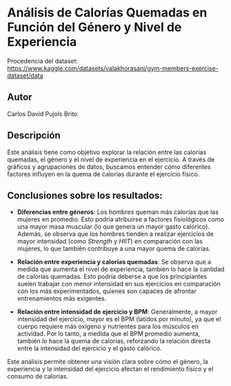 # Análisis de Calorías Quemadas en Función del Género y Nivel de Experiencia

Procedencia del dataset: https://www.kaggle.com/datasets/valakhorasani/gym-members-exercise-dataset/data

## Autor
Carlos David Pujols Brito 
## Descripción
Este análisis tiene como objetivo explorar la relación entre las calorías quemadas, el género y el nivel de experiencia en el ejercicio. A través de gráficos y agrupaciones de datos, buscamos entender cómo diferentes factores influyen en la quema de calorías durante el ejercicio físico.

## Conclusiones sobre los resultados:
- **Diferencias entre géneros**: Los hombres queman más calorías que las mujeres en promedio. Esto podría atribuirse a factores fisiológicos como una mayor masa muscular (lo que genera un mayor gasto calórico). Además, se observa que los hombres tienden a realizar ejercicios de mayor intensidad (como *Strength* y *HIIT*) en comparación con las mujeres, lo que también contribuye a una mayor quema de calorías.
  
- **Relación entre experiencia y calorías quemadas**: Se observa que a medida que aumenta el nivel de experiencia, también lo hace la cantidad de calorías quemadas. Esto podría deberse a que los principiantes suelen trabajar con menor intensidad en sus ejercicios en comparación con los más experimentados, quienes son capaces de afrontar entrenamientos más exigentes.

- **Relación entre intensidad de ejercicio y BPM**: Generalmente, a mayor intensidad del ejercicio, mayor es el BPM (latidos por minuto), ya que el cuerpo requiere más oxígeno y nutrientes para los músculos en actividad. Por lo tanto, a medida que el BPM promedio aumenta, también lo hace la quema de calorías, reforzando la relación directa entre la intensidad del ejercicio y el gasto calórico.

Este análisis permite obtener una visión clara sobre cómo el género, la experiencia y la intensidad del ejercicio afectan el rendimiento físico y el consumo de calorías.
